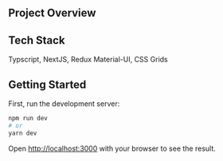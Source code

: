 ## Project Overview


## Tech Stack

Typscript, NextJS, Redux
Material-UI, CSS Grids

## Getting Started

First, run the development server:

```bash
npm run dev
# or
yarn dev
```

Open [http://localhost:3000](http://localhost:3000) with your browser to see the result.

